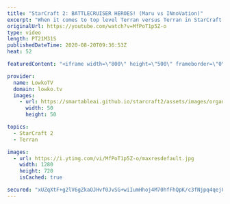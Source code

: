 ```yaml
---
title: "StarCraft 2: BATTLECRUISER HEROES! (Maru vs INnoVation)"
excerpt: "When it comes to top level Terran versus Terran in StarCraft 2, you can't really get a better match than INnoVation versus Maru. Both of these players are ridiculously good. In this game they both decide to play Terran Mech, but both play a different 'flavour' of Mech.  Get more videos & support my work:"
originalUrl: https://youtube.com/watch?v=MfPoT1p5Z-o
type: video
length: PT21M31S
publishedDateTime: 2020-08-20T09:36:53Z
heat: 52

featuredContent: "<iframe width=\"800\" height=\"500\" frameborder=\"0\" src=\"https://www.youtube.com/embed/MfPoT1p5Z-o\" allow=\"accelerometer; autoplay; encrypted-media; gyroscope; picture-in-picture\" allowfullscreen></iframe>"

provider:
  name: LowkoTV
  domain: lowko.tv
  images:
    - url: https://smartableai.github.io/starcraft2/assets/images/organizations/lowko.tv-50x50.jpg
      width: 50
      height: 50

topics:
  - StarCraft 2
  - Terran

images:
  - url: https://i.ytimg.com/vi/MfPoT1p5Z-o/maxresdefault.jpg
    width: 1280
    height: 720
    isCached: true

secured: "xUZqXtF+g2lV6gZkaOJHvf0JvSG+wiIumHhoj4M70hfFhQpK/c3fNjpq4qej0D/VS2k9thcraFYw4jwa+IpV0WME6aMs/gF0V49Z1h/+w3WmypfiZHDPbCkO7H3Me4pE2ByyqV8uMXasYZAQwtxPgo63UjQX2EOTDPaMmoEEF85rVjbdpUQHWQ9HWo+2FDQ1XDAFNwoPWddu10XgWZoxDgIwEkQvY60BAD1w2K9kA4Kor2nYMc2Y4MzPFAS024Ndc4SFTkkV4oWagdUWg8b/BhtWZz/UK1cHpMM4P6U8Qc+3vHBoE4jrjZyN/Smc23By/3kw+aJRwfPHu3CTourcRy1CB7hWnzDAuFvXt0c8psQnDHKrW2pGI+89auXSalObRNkZKchAOnmriXmkWaxyyF9kY2t0wD3woArIF3AcYI8=;1DmnJVTQCPXFsjH1teyDGQ=="
---
```



